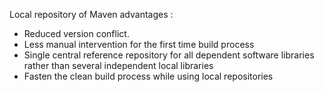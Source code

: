 Local repository of Maven advantages :
<ul>
<li>Reduced version conflict.</li>
<li>Less manual intervention for the first time build process</li>
<li>Single central reference repository for all dependent software libraries rather than several independent local libraries</li>
<li>Fasten the clean build process while using local repositories</li>
</ul>